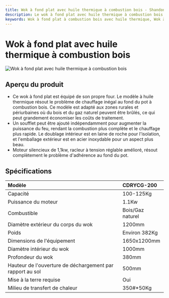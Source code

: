 ```yaml
---
title: Wok à fond plat avec huile thermique à combustion bois - Shandong Shengshi Hecheng Machinery Co., Ltd.
description: Le wok à fond plat avec huile thermique à combustion bois est équipé de son propre four, le modèle à huile thermique résout le problème de chauffage inégal, peut brûler du bois et du gaz naturel, doublé de laine de roche pour l'isolation, extérieur en acier inoxydable, adapté au prétraitement de friture des graines oléagineuses.
keywords: Wok à fond plat à combustion bois avec huile thermique, Wok à huile thermique, Wok à fond plat, Wok à combustion bois, Wok au gaz, Wok pour graines oléagineuses, Équipement de wok, Wok à chauffage à huile thermique, Wok avec isolation en laine de roche, Wok en acier inoxydable, Wok de traitement de graines oléagineuses, Machine de wok, Équipement de wok
---
```


# Wok à fond plat avec huile thermique à combustion bois
![Wok à fond plat avec huile thermique à combustion bois](https://i.postimg.cc/wHP2fGLt/202509051612083.png?dl=1)
## Aperçu du produit

* Ce wok à fond plat est équipé de son propre four. Le modèle à huile thermique résout le problème de chauffage inégal au fond du pot à combustion bois. Ce modèle est adapté aux zones rurales et périurbaines où du bois et du gaz naturel peuvent être brûlés, ce qui peut grandement économiser les coûts de traitement.
* Un soufflet peut être ajouté indépendamment pour augmenter la puissance du feu, rendant la combustion plus complète et le chauffage plus rapide. Le doublage intérieur est en laine de roche pour l'isolation, et l'emballage extérieur est en acier inoxydable pour un aspect plus beau.
* Moteur silencieux de 1,1kw, racleur à tension réglable amélioré, résout complètement le problème d'adhérence au fond du pot.

## Spécifications

| Modèle | CDRYCG-200 |
| :--- | :--- |
| Capacité | 100-125Kg |
| Puissance du moteur | 1.1Kw |
| Combustible | Bois/Gaz naturel |
| Diamètre extérieur du corps du wok | 1200mm |
| Poids | Environ 382Kg |
| Dimensions de l'équipement | 1650x1200mm |
| Diamètre intérieur du wok | 1000mm |
| Profondeur du wok | 380mm |
| Hauteur de l'ouverture de déchargement par rapport au sol | 500mm |
| Mise à la terre requise | Oui |
| Milieu de transfert de chaleur | 350#*50Kg |
